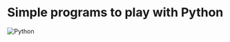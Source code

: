 # Simple programs to play with Python

![Python](https://img.shields.io/badge/python-3670A0?style=for-the-badge&logo=python&logoColor=ffdd54)